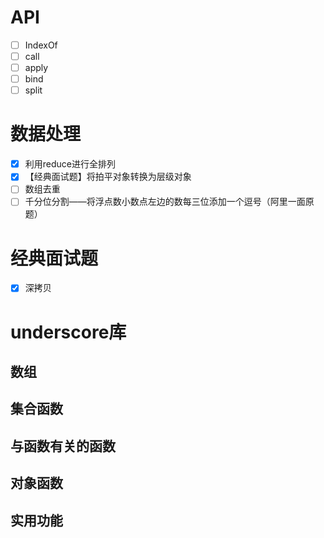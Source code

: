 # API

- [ ] IndexOf
- [ ] call
- [ ] apply
- [ ] bind
- [ ] split

# 数据处理

- [x] 利用reduce进行全排列
- [x] 【经典面试题】将拍平对象转换为层级对象
- [ ] 数组去重
- [ ] 千分位分割——将浮点数小数点左边的数每三位添加一个逗号（阿里一面原题）

# 经典面试题

- [x] 深拷贝


# underscore库

## 数组



## 集合函数



## 与函数有关的函数



## 对象函数



## 实用功能


